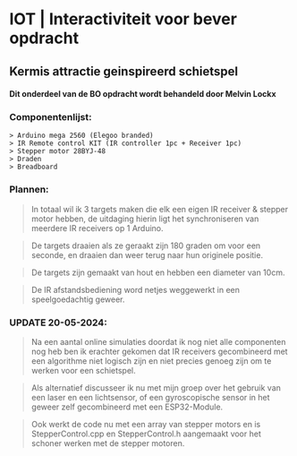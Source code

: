 # IOT | Interactiviteit voor bever opdracht

## Kermis attractie geinspireerd schietspel

#### Dit onderdeel van de BO opdracht wordt behandeld door Melvin Lockx


### Componentenlijst:

```
> Arduino mega 2560 (Elegoo branded)
> IR Remote control KIT (IR controller 1pc + Receiver 1pc)
> Stepper motor 28BYJ-48
> Draden
> Breadboard
```

### Plannen:

> In totaal wil ik 3 targets maken die elk een eigen IR receiver & stepper motor hebben, de uitdaging hierin ligt het synchroniseren van meerdere IR receivers op 1 Arduino.

> De targets draaien als ze geraakt zijn 180 graden om voor een seconde, en draaien dan weer terug naar hun originele positie.

> De targets zijn gemaakt van hout en hebben een diameter van 10cm.

> De IR afstandsbediening word netjes weggewerkt in een speelgoedachtig geweer.

### UPDATE 20-05-2024:

> Na een aantal online simulaties doordat ik nog niet alle componenten nog heb ben ik erachter gekomen dat IR receivers gecombineerd met een algorithme niet logisch zijn en niet precies genoeg zijn om te werken voor een schietspel.

> Als alternatief discusseer ik nu met mijn groep over het gebruik van een laser en een lichtsensor, of een gyroscopische sensor in het geweer zelf gecombineerd met een ESP32-Module.

> Ook werkt de code nu met een array van stepper motors en is StepperControl.cpp en StepperControl.h aangemaakt voor het schoner werken met de stepper motoren. 
